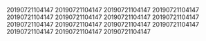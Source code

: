 20190721104147
20190721104147
20190721104147
20190721104147
20190721104147
20190721104147
20190721104147
20190721104147
20190721104147
20190721104147
20190721104147
20190721104147
20190721104147
20190721104147
20190721104147
